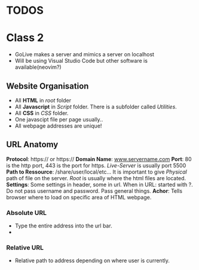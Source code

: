 # TODOS

# Class 2

- GoLive makes a server and mimics a server on localhost
- Will be using Visual Studio Code but other software is available(neovim?)

## Website Organisation

-  All **HTML** in *root* folder
- All  **Javascript** in *Script* folder. There is a subfolder called *Utilities*.
- All **CSS** in *CSS* folder.
- One javascipt file per page usually..
-  All webpage addresses are unique!

## URL Anatomy
**Protocol**: https:// or https://
**Domain Name**: www.servername.com
**Port**: 80 is the http port, 443 is the port for https. *Live-Server* is usually port 5500
**Path to Ressource**: /share/user/local/etc... It is important to give *Physical* path of file 
on the server. *Root* is usually where the html files are located.
**Settings**:  Some settings in header, some in url. 
When in URL: started with ?. Do not pass username and password. Pass general things.
**Achor**: Tells browser where to load on specific area of HTML webpage.

### Absolute URL
- Type the entire address into the url bar.
- 
### Relative URL
-  Relative path to address depending on where user is currently.